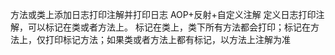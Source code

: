 方法或类上添加日志打印注解并打印日志
AOP+反射+自定义注解
定义日志打印注解，可以标记在类或者方法上。
标记在类上，类下所有方法都会打印；标记在方法上，仅打印标记方法；如果类或者方法上都有标记，以方法上注解为准